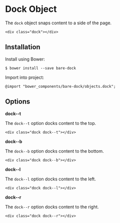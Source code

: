# Dock Object

The `dock` object snaps content to a side of the page.

    <div class="dock"></div>

## Installation

Install using Bower:

	$ bower install --save bare-dock

Import into project:

	@import "bower_components/bare-dock/objects.dock";

## Options

**dock--t**

The `dock--t` option docks content to the top.

    <div class="dock dock--t"></div>

**dock--b**

The `dock--b` option docks content to the bottom.

    <div class="dock dock--b"></div>

**dock--l**

The `dock--l` option docks content to the left.

    <div class="dock dock--l"></div>

**dock--r**

The `dock--r` option docks content to the right.

    <div class="dock dock--r"></div>
